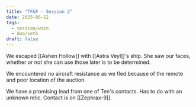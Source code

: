 ```yaml
---
title: "TF&F - Session 2"
date: 2025-06-12
tags:
  - session/woin
  - duo/seth
draft: false
---
```


We escaped [[Ashen Hollow]] with [[Astra Veyl]]'s ship. She saw our faces, whether or not she can use those later is to be determined.

We encountered no aircraft resistance as we fled because of the remote and poor location of the auction.

We have a promising lead from one of Ten's contacts. Has to do with an unknown relic. Contact is on [[Zephrax-9]].

